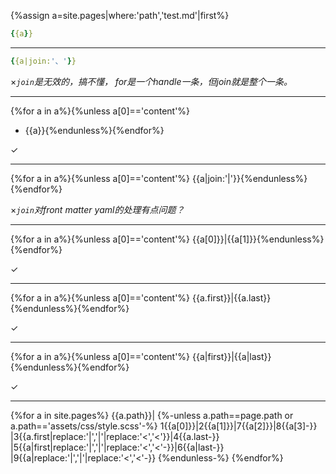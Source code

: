 {%assign a=site.pages|where:'path','test.md'|first%}
```yaml
{{a}}
```

---
```yaml
{{a|join:'、'}}
```
×*`join`是无效的，搞不懂，
for是一个handle一条，但join就是整个一条。*

---
{%for a in a%}{%unless a[0]=='content'%}
- {{a}}{%endunless%}{%endfor%}

✓

---
{%for a in a%}{%unless a[0]=='content'%}
{{a|join:'|'}}{%endunless%}{%endfor%}

×*`join`对front matter yaml的处理有点问题？*

---
{%for a in a%}{%unless a[0]=='content'%}
{{a[0]}}|{{a[1]}}{%endunless%}{%endfor%}

✓

---
{%for a in a%}{%unless a[0]=='content'%}
{{a.first}}|{{a.last}}{%endunless%}{%endfor%}

✓

---
{%for a in a%}{%unless a[0]=='content'%}
{{a|first}}|{{a|last}}{%endunless%}{%endfor%}

✓

---

{%for a in site.pages%}
{{a.path}}|
{%-unless a.path==page.path or a.path=='assets/css/style.scss'-%}
1{{a[0]}}|2{{a[1]}}|7{{a[2]}}|8{{a[3]-}}
|3{{a.first|replace:'|','&vert;'|replace:'<','&lt;'}}|4{{a.last-}}
|5{{a|first|replace:'|','&vert;'|replace:'<','&lt;'-}}|6{{a|last-}}
|9{{a|replace:'|','&vert;'|replace:'<','&lt;'-}}
{%endunless-%}
{%endfor%}
